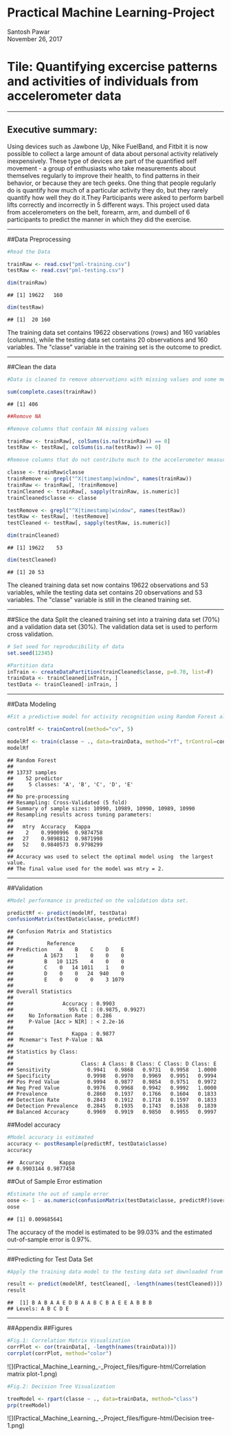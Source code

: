 # Practical Machine Learning-Project
Santosh Pawar  
November 26, 2017  

# Tile: Quantifying excercise patterns and activities of individuals from accelerometer data

---

## Executive summary: 
Using devices such as Jawbone Up, Nike FuelBand, and Fitbit it is now possible to collect a large amount of data about personal activity relatively inexpensively. These type of devices are part of the quantified self movement - a group of enthusiasts who take measurements about themselves regularly to improve their health, to find patterns in their behavior, or because they are tech geeks. One thing that people regularly do is quantify how much of a particular activity they do, but they rarely quantify how well they do it.They Participants were asked to perform barbell lifts correctly and incorrectly in 5 different ways.
This project used data from accelerometers on the belt, forearm, arm, and dumbell of 6 participants to predict the manner in which they did the exercise.

--- 
 
##Data Preprocessing



```r
#Read the Data

trainRaw <- read.csv("pml-training.csv")
testRaw <- read.csv("pml-testing.csv")

dim(trainRaw)
```

```
## [1] 19622   160
```

```r
dim(testRaw)
```

```
## [1]  20 160
```

The training data set contains 19622 observations (rows) and 160 variables (columns), while the testing data set contains 20 observations and 160 variables. The "classe" variable in the training set is the outcome to predict.

---

##Clean the data

```r
#Data is cleaned to remove observations with missing values and some meaningless variables

sum(complete.cases(trainRaw))
```

```
## [1] 406
```

```r
##Remove NA
```

```r
#Remove columns that contain NA missing values

trainRaw <- trainRaw[, colSums(is.na(trainRaw)) == 0] 
testRaw <- testRaw[, colSums(is.na(testRaw)) == 0] 

#Remove columns that do not contribute much to the accelerometer measurements

classe <- trainRaw$classe
trainRemove <- grepl("^X|timestamp|window", names(trainRaw))
trainRaw <- trainRaw[, !trainRemove]
trainCleaned <- trainRaw[, sapply(trainRaw, is.numeric)]
trainCleaned$classe <- classe

testRemove <- grepl("^X|timestamp|window", names(testRaw))
testRaw <- testRaw[, !testRemove]
testCleaned <- testRaw[, sapply(testRaw, is.numeric)]

dim(trainCleaned)
```

```
## [1] 19622    53
```

```r
dim(testCleaned)
```

```
## [1] 20 53
```

The cleaned training data set now contains 19622 observations and 53 variables, while the testing data set contains 20 observations and 53 variables. The "classe" variable is still in the cleaned training set.

---

##Slice the data
Split the cleaned training set into a training data set (70%) and a validation data set (30%). The validation data set is used to perform cross validation.


```r
# Set seed for reproducibility of data
set.seed(12345) 

#Partition data
inTrain <- createDataPartition(trainCleaned$classe, p=0.70, list=F)
trainData <- trainCleaned[inTrain, ]
testData <- trainCleaned[-inTrain, ]
```

---

##Data Modeling

```r
#Fit a predictive model for activity recognition using Random Forest algorithm. Five-fold cross validation is performed.

controlRf <- trainControl(method="cv", 5)

modelRf <- train(classe ~ ., data=trainData, method="rf", trControl=controlRf, ntree=250)
modelRf
```

```
## Random Forest 
## 
## 13737 samples
##    52 predictor
##     5 classes: 'A', 'B', 'C', 'D', 'E' 
## 
## No pre-processing
## Resampling: Cross-Validated (5 fold) 
## Summary of sample sizes: 10990, 10989, 10990, 10989, 10990 
## Resampling results across tuning parameters:
## 
##   mtry  Accuracy   Kappa    
##    2    0.9900996  0.9874758
##   27    0.9898812  0.9871998
##   52    0.9840573  0.9798299
## 
## Accuracy was used to select the optimal model using  the largest value.
## The final value used for the model was mtry = 2.
```

---

##Validation

```r
#Model performance is predicted on the validation data set.

predictRf <- predict(modelRf, testData)
confusionMatrix(testData$classe, predictRf)
```

```
## Confusion Matrix and Statistics
## 
##           Reference
## Prediction    A    B    C    D    E
##          A 1673    1    0    0    0
##          B   10 1125    4    0    0
##          C    0   14 1011    1    0
##          D    0    0   24  940    0
##          E    0    0    0    3 1079
## 
## Overall Statistics
##                                           
##                Accuracy : 0.9903          
##                  95% CI : (0.9875, 0.9927)
##     No Information Rate : 0.286           
##     P-Value [Acc > NIR] : < 2.2e-16       
##                                           
##                   Kappa : 0.9877          
##  Mcnemar's Test P-Value : NA              
## 
## Statistics by Class:
## 
##                      Class: A Class: B Class: C Class: D Class: E
## Sensitivity            0.9941   0.9868   0.9731   0.9958   1.0000
## Specificity            0.9998   0.9970   0.9969   0.9951   0.9994
## Pos Pred Value         0.9994   0.9877   0.9854   0.9751   0.9972
## Neg Pred Value         0.9976   0.9968   0.9942   0.9992   1.0000
## Prevalence             0.2860   0.1937   0.1766   0.1604   0.1833
## Detection Rate         0.2843   0.1912   0.1718   0.1597   0.1833
## Detection Prevalence   0.2845   0.1935   0.1743   0.1638   0.1839
## Balanced Accuracy      0.9969   0.9919   0.9850   0.9955   0.9997
```

##Model accuracy

```r
#Model accuracy is estimated
accuracy <- postResample(predictRf, testData$classe)
accuracy
```

```
##  Accuracy     Kappa 
## 0.9903144 0.9877458
```

##Out of Sample Error estimation

```r
#Estimate the out of sample error
oose <- 1 - as.numeric(confusionMatrix(testData$classe, predictRf)$overall[1])
oose
```

```
## [1] 0.009685641
```
The accuracy of the model is estimated to be 99.03% and the estimated out-of-sample error is 0.97%.

---

##Predicting for Test Data Set

```r
#Apply the training data model to the testing data set downloaded from the data source. We remove the problem_id column first.

result <- predict(modelRf, testCleaned[, -length(names(testCleaned))])
result
```

```
##  [1] B A B A A E D B A A B C B A E E A B B B
## Levels: A B C D E
```

---

##Appendix
##Figures

```r
#Fig.1: Correlation Matrix Visualization
corrPlot <- cor(trainData[, -length(names(trainData))])
corrplot(corrPlot, method="color")
```

![](Practical_Machine_Learning_-_Project_files/figure-html/Correlation matrix plot-1.png)<!-- -->


```r
#Fig.2: Decision Tree Visualization

treeModel <- rpart(classe ~ ., data=trainData, method="class")
prp(treeModel) 
```

![](Practical_Machine_Learning_-_Project_files/figure-html/Decision tree-1.png)<!-- -->


    
